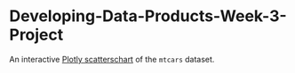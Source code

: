 # Developing-Data-Products-Week-3-Project
An interactive [Plotly scatterschart](https://randonmess.github.io/Developing-Data-Products-Course-Project/) of the `mtcars` dataset.

